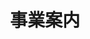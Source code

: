 ---
templateKey: 'business-page'
path: /business
image: /img/excavator-car.jpg
title: 事業案内
heading: 中間処理
subheading: Service information
description: >-
  事業活動を行う際に必ず生じるゴミの、中間処理を行います。
  廃プラやがれき等、あらゆるゴミの処理に対応しているだけでなく、環境に配慮した資源リサイクルにも力を入れて取り組んでいます。
full_image_interim_process: /img/facility_cut.jpeg
full_image: /img/貨物.jpg
pricing:
  heading: 産業廃棄物収集運搬
  image: /img/vehicle.jpg
  description: >-
    要求に応じた運搬を安全、迅速、確実に執り行います。
---